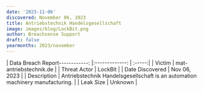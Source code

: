 ```yaml
---
date: '2023-11-06'
discovered: November 06, 2023
title: Antriebstechnik Handelsgesellschaft
image: images/blog/LockBit.png
author: Breachsense Support
draft: false
yearmonths: 2023/november
---
```


| Data Breach Report------------:     |:-------------:    | :-----:|
| Victim      | mat-antriebstechnik.de      | 
| Threat Actor      | LockBit      | 
| Date Discovered      | Nov 06, 2023      | 
| Description      | Antriebstechnik Handelsgesellschaft is an automation machinery manufacturing.      | 
| Leak Size      | Unknown      | 


